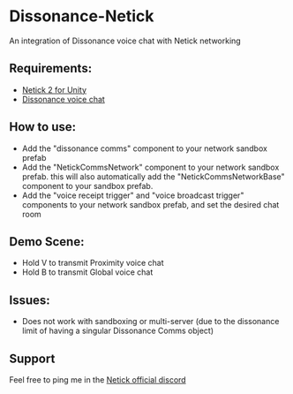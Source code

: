 # Dissonance-Netick
 An integration of Dissonance voice chat with Netick networking

## Requirements:
- [Netick 2 for Unity](https://github.com/NetickNetworking/NetickForUnity)
- [Dissonance voice chat](https://assetstore.unity.com/packages/tools/audio/dissonance-voice-chat-70078)

## How to use:
- Add the "dissonance comms" component to your network sandbox prefab
- Add the "NetickCommsNetwork" component to your network sandbox prefab. this will also automatically add the "NetickCommsNetworkBase" component to your sandbox prefab.
- Add the "voice receipt trigger" and "voice broadcast trigger" components to your network sandbox prefab, and set the desired chat room

## Demo Scene:
- Hold V to transmit Proximity voice chat
- Hold B to transmit Global voice chat

## Issues:
- Does not work with sandboxing or multi-server (due to the dissonance limit of having a singular Dissonance Comms object)

## Support
Feel free to ping me in the [Netick official discord](https://discord.com/invite/uV6bfG66Fx)
